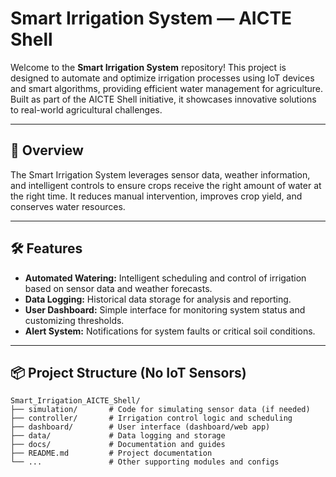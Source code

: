 # Smart Irrigation System — AICTE Shell

Welcome to the **Smart Irrigation System** repository! This project is designed to automate and optimize irrigation processes using IoT devices and smart algorithms, providing efficient water management for agriculture. Built as part of the AICTE Shell initiative, it showcases innovative solutions to real-world agricultural challenges.

---

## 🚀 Overview

The Smart Irrigation System leverages sensor data, weather information, and intelligent controls to ensure crops receive the right amount of water at the right time. It reduces manual intervention, improves crop yield, and conserves water resources.

---

## 🛠️ Features

- **Automated Watering:** Intelligent scheduling and control of irrigation based on sensor data and weather forecasts.
- **Data Logging:** Historical data storage for analysis and reporting.
- **User Dashboard:** Simple interface for monitoring system status and customizing thresholds.
- **Alert System:** Notifications for system faults or critical soil conditions.

---

## 📦 Project Structure (No IoT Sensors)

```
Smart_Irrigation_AICTE_Shell/
├── simulation/       # Code for simulating sensor data (if needed)
├── controller/       # Irrigation control logic and scheduling
├── dashboard/        # User interface (dashboard/web app)
├── data/             # Data logging and storage
├── docs/             # Documentation and guides
├── README.md         # Project documentation
└── ...               # Other supporting modules and configs
```

